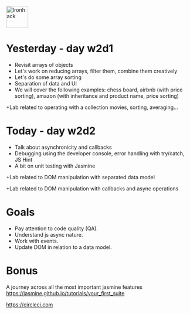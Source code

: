 <img src="https://raw.githubusercontent.com/webmad1019-1/w1d3-advanced-selectors-positioning-full-layout/master/img/ironhack.svg?sanitize=true" alt="Ironhack" width="60"/>

# Yesterday - day w2d1

* Revisit arrays of objects
* Let's work on reducing arrays, filter them, combine them creatively
* Let's do some array sorting
* Separation of data and UI
* We will cover the following examples: chess board, airbnb (with price sorting), amazon (with inheritance and product name, price sorting)

+Lab related to operating with a collection movies, sorting, averaging...

# Today - day w2d2

* Talk about asynchronicity and callbacks
* Debugging using the developer console, error handling with try/catch, JS Hint
* A bit on unit testing with Jasmine

+Lab related to DOM manipulation with separated data model

+Lab related to DOM manipulation with callbacks and async operations

# Goals

* Pay attention to code quality (QA).
* Understand js async nature.
* Work with events.
* Update DOM in relation to a data model.

# Bonus

A journey across all the most important jasmine features
https://jasmine.github.io/tutorials/your_first_suite

https://circleci.com